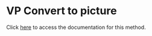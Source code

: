 <!---->
# VP Convert to picture

Click [here](https://developer.4d.com/docs/20/ViewPro/method-list#vp-convert-to-picture) to access the documentation for this method.

